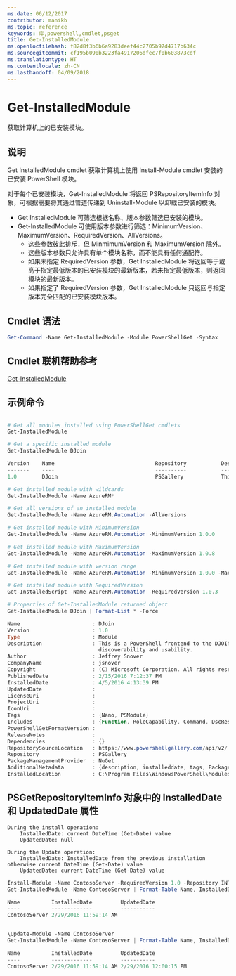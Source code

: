 ```yaml
---
ms.date: 06/12/2017
contributor: manikb
ms.topic: reference
keywords: 库,powershell,cmdlet,psget
title: Get-InstalledModule
ms.openlocfilehash: f82d8f3b6b6a9283deef44c2705b97d4717b634c
ms.sourcegitcommit: cf195b090b3223fa4917206dfec7f0b603873cdf
ms.translationtype: HT
ms.contentlocale: zh-CN
ms.lasthandoff: 04/09/2018
---
```

# <a name="get-installedmodule"></a>Get-InstalledModule

获取计算机上的已安装模块。

## <a name="description"></a>说明

Get InstalledModule cmdlet 获取计算机上使用 Install-Module cmdlet 安装的已安装 PowerShell 模块。

对于每个已安装模块，Get-InstalledModule 将返回 PSRepositoryItemInfo 对象，可根据需要将其通过管道传递到 Uninstall-Module 以卸载已安装的模块。

- Get InstalledModule 可筛选根据名称、版本参数筛选已安装的模块。
- Get-InstalledModule 可使用版本参数进行筛选：MinimumVersion、MaximumVersion、RequiredVersion、AllVersions。
  - 这些参数彼此排斥，但 MinmimumVersion 和 MaximumVersion 除外。
  - 这些版本参数只允许具有单个模块名称，而不能具有任何通配符。
  - 如果未指定 RequiredVersion 参数，Get InstalledModule 将返回等于或高于指定最低版本的已安装模块的最新版本，若未指定最低版本，则返回模块的最新版本。
  - 如果指定了 RequiredVersion 参数，Get InstalledModule 只返回与指定版本完全匹配的已安装模块版本。

## <a name="cmdlet-syntax"></a>Cmdlet 语法
```powershell
Get-Command -Name Get-InstalledModule -Module PowerShellGet -Syntax
```

## <a name="cmdlet-online-help-reference"></a>Cmdlet 联机帮助参考

[Get-InstalledModule](http://go.microsoft.com/fwlink/?LinkId=526863)

## <a name="example-commands"></a>示例命令

```powershell

# Get all modules installed using PowerShellGet cmdlets
Get-InstalledModule

# Get a specific installed module
Get-InstalledModule DJoin

Version    Name                                Repository           Description
-------    ----                                ----------           -----------
1.0        DJoin                               PSGallery            This is a PowerShell frontend to the DJOIN.exe c...

# Get installed module with wildcards
Get-InstalledModule -Name AzureRM*

# Get all versions of an installed module
Get-InstalledModule -Name AzureRM.Automation -AllVersions

# Get installed module with MinimumVersion
Get-InstalledModule -Name AzureRM.Automation -MinimumVersion 1.0.0

# Get installed module with MaximumVersion
Get-InstalledModule -Name AzureRM.Automation -MaximumVersion 1.0.8

# Get installed module with version range
Get-InstalledModule -Name AzureRM.Automation -MinimumVersion 1.0.0 -MaximumVersion 1.0.8

# Get installed module with RequiredVersion
Get-InstalledScript -Name AzureRM.Automation -RequiredVersion 1.0.3

# Properties of Get-InstalledModule returned object
Get-InstalledModule DJoin | Format-List * -Force

Name                       : DJoin
Version                    : 1.0
Type                       : Module
Description                : This is a PowerShell frontend to the DJOIN.exe command which provides better
                             discoverability and usability.
Author                     : Jeffrey Snover
CompanyName                : jsnover
Copyright                  : (C) Microsoft Corporation. All rights reserved.
PublishedDate              : 2/15/2016 7:12:37 PM
InstalledDate              : 4/5/2016 4:13:39 PM
UpdatedDate                :
LicenseUri                 :
ProjectUri                 :
IconUri                    :
Tags                       : {Nano, PSModule}
Includes                   : {Function, RoleCapability, Command, DscResource...}
PowerShellGetFormatVersion :
ReleaseNotes               :
Dependencies               : {}
RepositorySourceLocation   : https://www.powershellgallery.com/api/v2/
Repository                 : PSGallery
PackageManagementProvider  : NuGet
AdditionalMetadata         : {description, installeddate, tags, PackageManagementProvider...}
InstalledLocation          : C:\Program Files\WindowsPowerShell\Modules\DJoin\1.0

```



## <a name="installeddate-and-updateddate-properties-in-psgetrepositoryiteminfo-object"></a>PSGetRepositoryItemInfo 对象中的 InstalledDate 和 UpdatedDate 属性

    During the install operation:
        InstalledDate: current DateTime (Get-Date) value
        UpdatedDate: null

    During the Update operation:
        InstalledDate: InstalledDate from the previous installation otherwise current DateTime (Get-Date) value
        UpdatedDate: current DateTime (Get-Date) value

```powershell
Install-Module -Name ContosoServer -RequiredVersion 1.0 -Repository INT
Get-InstalledModule -Name ContosoServer | Format-Table Name, InstalledDate, UpdatedDate

Name          InstalledDate         UpdatedDate
----          -------------         -----------
ContosoServer 2/29/2016 11:59:14 AM


\Update-Module -Name ContosoServer
Get-InstalledModule -Name ContosoServer | Format-Table Name, InstalledDate, UpdatedDate

Name          InstalledDate         UpdatedDate
----          -------------         -----------
ContosoServer 2/29/2016 11:59:14 AM 2/29/2016 12:00:15 PM
```